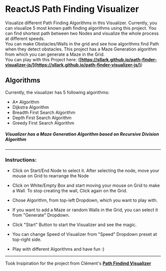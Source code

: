 # ReactJS Path Finding Visualizer

Visualize different Path Finding Algorithms in this Visualizer. Currently, you can visualize 5 most known path finding algorithms using this project. You can find shortest path between two Nodes and visualize the whole process at different speeds.  
You can make Obstacles/Walls in the grid and see how algorithms find Path when they detect obstacles. This project has a Maze Generation algorithm from which you can generate a Maze in the Grid.  
You can play with this Project here: (**[https://sllark.github.io/path-finder-visualizer-js/](https://sllark.github.io/path-finder-visualizer-js/)**)

## Algorithms

Currently, the visualizer has 5 following algorithms:

- A* Algorithm
- Dijkstra Algorithm
- Breadth First Search Algorithm
- Depth First Search Algorithm
- Greedy First Search Algorithm


##### Visualizer has a Maze Generation Algorithm based on Recursive Division Algorithm

---

### Instructions:

- Click on Start/End Node to select it. After selecting the node, move your mouse on Grid to rearrange the Node

- Click on White/Empty Box and start moving your mouse on Grid to make a Wall. To stop creating the wall, Click again on the Grid.

- Chose Algorithm, from top-left Dropdown, which you want to play with.

- If you want to add a Maze or random Walls in the Grid, you can select it from "Generate" Dropdown.

- Click "Start" Button to start the Visualizer and see the magic.

- You can change Speed of Visualizer from "Speed" Dropdown preset at top-right side.

- Play with different Algorithms and have fun :)

---

Took Insipiration for the project from Clément's **[Path Findind Visualizer](https://github.com/clementmihailescu/Pathfinding-Visualizer/)**
